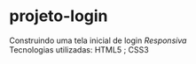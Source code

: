 # projeto-login

Construindo uma tela inicial de login *Responsiva* <br>
Tecnologias utilizadas: HTML5 ; CSS3
